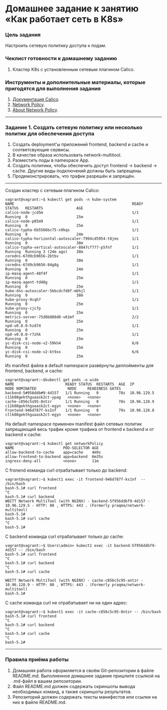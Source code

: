 # Домашнее задание к занятию «Как работает сеть в K8s»

### Цель задания

Настроить сетевую политику доступа к подам.

### Чеклист готовности к домашнему заданию

1. Кластер K8s с установленным сетевым плагином Calico.

### Инструменты и дополнительные материалы, которые пригодятся для выполнения задания

1. [Документация Calico](https://www.tigera.io/project-calico/).
2. [Network Policy](https://kubernetes.io/docs/concepts/services-networking/network-policies/).
3. [About Network Policy](https://docs.projectcalico.org/about/about-network-policy).

-----

### Задание 1. Создать сетевую политику или несколько политик для обеспечения доступа

1. Создать deployment'ы приложений frontend, backend и cache и соответсвующие сервисы.
2. В качестве образа использовать network-multitool.
3. Разместить поды в namespace App.
4. Создать политики, чтобы обеспечить доступ frontend -> backend -> cache. Другие виды подключений должны быть запрещены.
5. Продемонстрировать, что трафик разрешён и запрещён.
---

Создан кластер с сетевым плагином Calico:

```commandline
vagrant@vagrant:~$ kubectl get pods -n kube-system
NAME                                                     READY   STATUS   RESTARTS               AGE
calico-node-jcd5m                                        1/1     Running  0                      25m
calico-node-p85m9                                        1/1     Running  0                      25m
calico-typha-6b5566bc75-x9kqs                            1/1     Running  0                      24m
calico-typha-horizontal-autoscaler-7994cd5954-t8jms      1/1     Running  0                      38m
calico-typha-vertical-autoscaler-8847cf777-p5fnf         1/1     Running  Running 3 (24m ago)    38m
coredns-67d9cb9656-2btbv                                 1/1     Running  0                      38m
coredns-67d9cb9656-84g8g                                 1/1     Running  0                      24m
ip-masq-agent-48f4f                                      1/1     Running  0                      25m
ip-masq-agent-td48g                                      1/1     Running  0                      25m
kube-dns-autoscaler-5bbcdcfd8f-mbhjl                     1/1     Running  0                      38m
kube-proxy-9cqh7                                         1/1     Running  0                      25m
kube-proxy-cjc7p                                         1/1     Running  0                      25m
metrics-server-75d8b888d8-v61mf                          2/2     Running  0                      25m
npd-v0.8.0-hzd74                                         1/1     Running  0                      25m
npd-v0.8.0-r7zhk                                         1/1     Running  0                      25m
yc-disk-csi-node-v2-59kh4                                6/6     Running  0                      25m
yc-disk-csi-node-v2-kt9xx                                6/6     Running  0                      25m
```
Из manifest файла в default namespace развёрнуты деплойменты для frontend, backend, и cache:

```commandline
vagrant@vagrant:~$kubectl get pods -o wide
NAME                       READY STATUS  RESTARTS  AGE  IP           NODE NOMINATED              NODE     READINESS GATES
backend-5#956ddb#9-4d157   1/1 Running   0         78s  10.96.129.5  c11k08gekthguaask2ct-ypag   <none>   <none>
cache-c856c5¢95-8ntzr      1/1 Running   0         78s  10.96.128.9  c11k08gekthguaask2ct-egyn   <none>   <none>
Frontend-946d787f-ksInf    1/1 Running   0         79s  10.96.128.8  cllk08gekthguaask2ct-egyn   <none>   <none>

```
На default namespace применен manifest файл сетевых политик запрещающий весь трафик кроме трафика от frontend к backend и от backend к cache:
```commandline
vagrant@vagrant:~$ kubectl get networkPolicy
NAME                      POD-SELECTOR AGE
allow-backend-to-cache    app=cache    4m9s
allow-frontend-to-backend app=backend  6m35s
ingress-deny-all          <none>       11m
```
C fronend команда curl отрабатывает только до backend:
```commandline
vagrant@vagrant:~$ kubect1 exec -it frontend-946d787f-ks1nf  -- /bin/bash
bash-5.1# curl frontend
^C
bash-5.1# curl backend
WBITT Network MultiTool (with NGINX) - backend-5f956ddbf9-4d157 - 10.96.129.5 - HTTP: 80 , HTTPS: 443 . (Formerly praqma/network-multitool)
bash-5.1#
bash-5.1# curl cache
^C
bash-5.1#

```
С backend команда curl отрабатывает только до cache:

```commandline
vagrant@vagrant:~$ Users\admin> kubect1 exec -it backend-5f956ddbf9-4d157 -- /bin/bash
bash-5.1# curl frontend
^C
bash-5.1# curl backend
^C
bash-5.1# curl cache

WBITT Network MultiTool (with NGINX) - cache-c856c5c95-antzr - 10.96.128.9 - HTTP: 80 , HTTPS: 443 . (Formerly praqma/network-multitool)
bash-5.1#
```
С cache команда curl не отрабатывает ни на один адрес:

```commandline
vagrant@vagrant:~$ kubect1 exec -it cache-c856c5c95-8ntzr -- /bin/bash
bash-5.1# curl frontend
^C
bash-5.1# curl backend
^C
bash-5.1# curl cache
^C
bash-5.1#
```

---

### Правила приёма работы

1. Домашняя работа оформляется в своём Git-репозитории в файле README.md. Выполненное домашнее задание пришлите ссылкой на .md-файл в вашем репозитории.
2. Файл README.md должен содержать скриншоты вывода необходимых команд, а также скриншоты результатов.
3. Репозиторий должен содержать тексты манифестов или ссылки на них в файле README.md.

